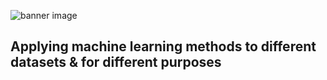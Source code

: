 ![banner image](https://cdn.educba.com/academy/wp-content/uploads/2019/08/machinelearning.png)


## Applying machine learning methods to different datasets & for different purposes
